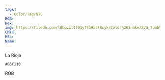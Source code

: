```yaml
---
tags:
  - Color/Tag/NTC
RGB:
Hex:
img: https://filedn.com/l0hpzxl1f01yT7GHxtF8cyk/Color%20Snake/SVG_Tumb%20Mass%20No%20Name/B3C110.svg
CMYK:
HSL:
Name:
---
```

La Rioja
```palette
#B3C110
```
RGB
